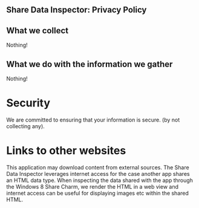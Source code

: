 Share Data Inspector: Privacy Policy
--

## What we collect

Nothing!


## What we do with the information we gather

Nothing!

# Security 
We are committed to ensuring that your information is secure. (by not collecting any).

# Links to other websites

This application may download content from external sources. The Share Data Inspector leverages internet access for the case another app shares an HTML data type. When inspecting the data shared with the app through the Windows 8 Share Charm, we render the HTML in a web view and internet access can be useful for displaying images etc within the shared HTML.
